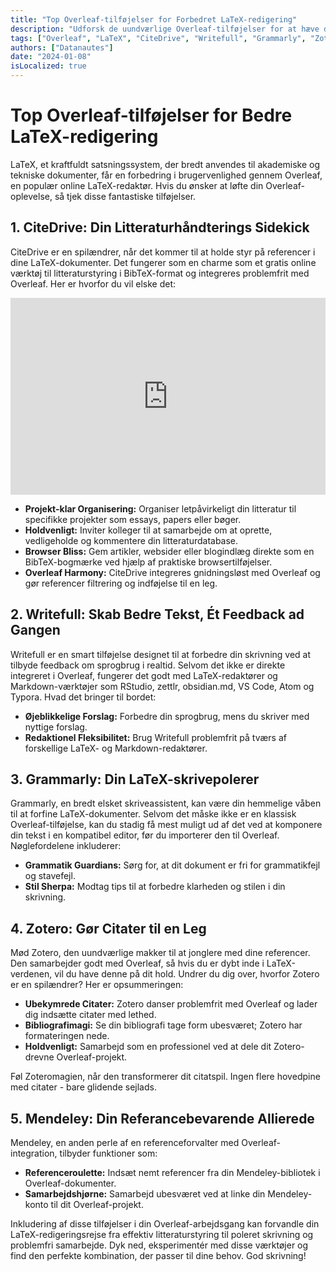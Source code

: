 ```yaml
---
title: "Top Overleaf-tilføjelser for Forbedret LaTeX-redigering"
description: "Udforsk de uundværlige Overleaf-tilføjelser for at hæve din LaTeX-redigeringsoplevelse. Fra omfattende litteraturstyring med CiteDrive til forfinet skrivning med Writefull - opdag værktøjerne, der vil optimere din arbejdsgang."
tags: ["Overleaf", "LaTeX", "CiteDrive", "Writefull", "Grammarly", "Zotero", "Mendeley"]
authors: ["Datanautes"]
date: "2024-01-08"
isLocalized: true
---
```


# Top Overleaf-tilføjelser for Bedre LaTeX-redigering

LaTeX, et kraftfuldt satsningssystem, der bredt anvendes til akademiske og tekniske dokumenter, får en forbedring i brugervenlighed gennem Overleaf, en populær online LaTeX-redaktør. Hvis du ønsker at løfte din Overleaf-oplevelse, så tjek disse fantastiske tilføjelser.

## 1. CiteDrive: Din Litteraturhåndterings Sidekick

CiteDrive er en spilændrer, når det kommer til at holde styr på referencer i dine LaTeX-dokumenter. Det fungerer som en charme som et gratis online værktøj til litteraturstyring i BibTeX-format og integreres problemfrit med Overleaf. Her er hvorfor du vil elske det:

<iframe width="100%" height="315" src="https://www.youtube.com/embed/bHD94qM0vyg?si=5QCelGCRdSkYWyDk" title="YouTube-videoafspiller" frameborder="0" allow="accelerometer; autoplay; clipboard-write; encrypted-media; gyroscope; picture-in-picture; web-share" allowfullscreen></iframe>

- **Projekt-klar Organisering:** Organiser letpåvirkeligt din litteratur til specifikke projekter som essays, papers eller bøger.
- **Holdvenligt:** Inviter kolleger til at samarbejde om at oprette, vedligeholde og kommentere din litteraturdatabase.
- **Browser Bliss:** Gem artikler, websider eller blogindlæg direkte som en BibTeX-bogmærke ved hjælp af praktiske browsertilføjelser.
- **Overleaf Harmony:** CiteDrive integreres gnidningsløst med Overleaf og gør referencer filtrering og indføjelse til en leg.

## 2. Writefull: Skab Bedre Tekst, Ét Feedback ad Gangen

Writefull er en smart tilføjelse designet til at forbedre din skrivning ved at tilbyde feedback om sprogbrug i realtid. Selvom det ikke er direkte integreret i Overleaf, fungerer det godt med LaTeX-redaktører og Markdown-værktøjer som RStudio, zettlr, obsidian.md, VS Code, Atom og Typora. Hvad det bringer til bordet:

- **Øjeblikkelige Forslag:** Forbedre din sprogbrug, mens du skriver med nyttige forslag.
- **Redaktionel Fleksibilitet:** Brug Writefull problemfrit på tværs af forskellige LaTeX- og Markdown-redaktører.

## 3. Grammarly: Din LaTeX-skrivepolerer

Grammarly, en bredt elsket skriveassistent, kan være din hemmelige våben til at forfine LaTeX-dokumenter. Selvom det måske ikke er en klassisk Overleaf-tilføjelse, kan du stadig få mest muligt ud af det ved at komponere din tekst i en kompatibel editor, før du importerer den til Overleaf. Nøglefordelene inkluderer:

- **Grammatik Guardians:** Sørg for, at dit dokument er fri for grammatikfejl og stavefejl.
- **Stil Sherpa:** Modtag tips til at forbedre klarheden og stilen i din skrivning.

## 4. Zotero: Gør Citater til en Leg

Mød Zotero, den uundværlige makker til at jonglere med dine referencer. Den samarbejder godt med Overleaf, så hvis du er dybt inde i LaTeX-verdenen, vil du have denne på dit hold. Undrer du dig over, hvorfor Zotero er en spilændrer? Her er opsummeringen:

- **Ubekymrede Citater:** Zotero danser problemfrit med Overleaf og lader dig indsætte citater med lethed.
- **Bibliografimagi:** Se din bibliografi tage form ubesværet; Zotero har formateringen nede.
- **Holdvenligt:** Samarbejd som en professionel ved at dele dit Zotero-drevne Overleaf-projekt.

Føl Zoteromagien, når den transformerer dit citatspil. Ingen flere hovedpine med citater - bare glidende sejlads.

## 5. Mendeley: Din Referancebevarende Allierede

Mendeley, en anden perle af en referenceforvalter med Overleaf-integration, tilbyder funktioner som:

- **Referenceroulette:** Indsæt nemt referencer fra din Mendeley-bibliotek i Overleaf-dokumenter.
- **Samarbejdshjørne:** Samarbejd ubesværet ved at linke din Mendeley-konto til dit Overleaf-projekt.

Inkludering af disse tilføjelser i din Overleaf-arbejdsgang kan forvandle din LaTeX-redigeringsrejse fra effektiv litteraturstyring til poleret skrivning og problemfri samarbejde. Dyk ned, eksperimentér med disse værktøjer og find den perfekte kombination, der passer til dine behov. God skrivning!
